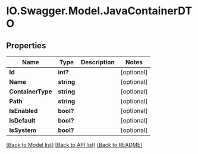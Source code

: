 # IO.Swagger.Model.JavaContainerDTO
## Properties

Name | Type | Description | Notes
------------ | ------------- | ------------- | -------------
**Id** | **int?** |  | [optional] 
**Name** | **string** |  | [optional] 
**ContainerType** | **string** |  | [optional] 
**Path** | **string** |  | [optional] 
**IsEnabled** | **bool?** |  | [optional] 
**IsDefault** | **bool?** |  | [optional] 
**IsSystem** | **bool?** |  | [optional] 

[[Back to Model list]](../README.md#documentation-for-models) [[Back to API list]](../README.md#documentation-for-api-endpoints) [[Back to README]](../README.md)

